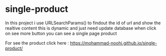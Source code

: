 # single-product

In this project i use URLSearchParams() to findout the id of url and show the realtive content
this is dynamic and just need update database when click on see more button you can see a single page product

For see the product click here : https://mohammad-noohi.github.io/single-product/
